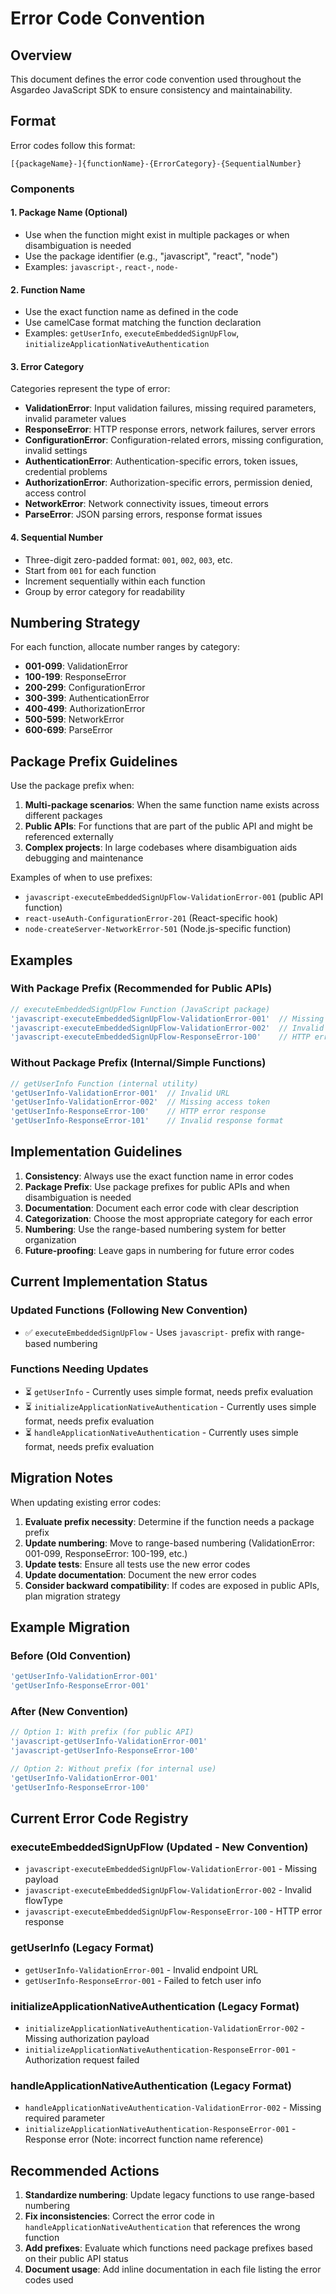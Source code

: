 # Error Code Convention

## Overview
This document defines the error code convention used throughout the Asgardeo JavaScript SDK to ensure consistency and maintainability.

## Format
Error codes follow this format:
```
[{packageName}-]{functionName}-{ErrorCategory}-{SequentialNumber}
```

### Components

#### 1. Package Name (Optional)
- Use when the function might exist in multiple packages or when disambiguation is needed
- Use the package identifier (e.g., "javascript", "react", "node")
- Examples: `javascript-`, `react-`, `node-`

#### 2. Function Name
- Use the exact function name as defined in the code
- Use camelCase format matching the function declaration
- Examples: `getUserInfo`, `executeEmbeddedSignUpFlow`, `initializeApplicationNativeAuthentication`

#### 3. Error Category
Categories represent the type of error:

- **ValidationError**: Input validation failures, missing required parameters, invalid parameter values
- **ResponseError**: HTTP response errors, network failures, server errors
- **ConfigurationError**: Configuration-related errors, missing configuration, invalid settings
- **AuthenticationError**: Authentication-specific errors, token issues, credential problems
- **AuthorizationError**: Authorization-specific errors, permission denied, access control
- **NetworkError**: Network connectivity issues, timeout errors
- **ParseError**: JSON parsing errors, response format issues

#### 4. Sequential Number
- Three-digit zero-padded format: `001`, `002`, `003`, etc.
- Start from `001` for each function
- Increment sequentially within each function
- Group by error category for readability

## Numbering Strategy

For each function, allocate number ranges by category:
- **001-099**: ValidationError
- **100-199**: ResponseError  
- **200-299**: ConfigurationError
- **300-399**: AuthenticationError
- **400-499**: AuthorizationError
- **500-599**: NetworkError
- **600-699**: ParseError

## Package Prefix Guidelines

Use the package prefix when:
1. **Multi-package scenarios**: When the same function name exists across different packages
2. **Public APIs**: For functions that are part of the public API and might be referenced externally
3. **Complex projects**: In large codebases where disambiguation aids debugging and maintenance

Examples of when to use prefixes:
- `javascript-executeEmbeddedSignUpFlow-ValidationError-001` (public API function)
- `react-useAuth-ConfigurationError-201` (React-specific hook)
- `node-createServer-NetworkError-501` (Node.js-specific function)

## Examples

### With Package Prefix (Recommended for Public APIs)
```typescript
// executeEmbeddedSignUpFlow Function (JavaScript package)
'javascript-executeEmbeddedSignUpFlow-ValidationError-001'  // Missing payload
'javascript-executeEmbeddedSignUpFlow-ValidationError-002'  // Invalid flowType
'javascript-executeEmbeddedSignUpFlow-ResponseError-100'    // HTTP error response
```

### Without Package Prefix (Internal/Simple Functions)
```typescript
// getUserInfo Function (internal utility)
'getUserInfo-ValidationError-001'  // Invalid URL
'getUserInfo-ValidationError-002'  // Missing access token
'getUserInfo-ResponseError-100'    // HTTP error response
'getUserInfo-ResponseError-101'    // Invalid response format
```

## Implementation Guidelines

1. **Consistency**: Always use the exact function name in error codes
2. **Package Prefix**: Use package prefixes for public APIs and when disambiguation is needed
3. **Documentation**: Document each error code with clear description
4. **Categorization**: Choose the most appropriate category for each error
5. **Numbering**: Use the range-based numbering system for better organization
6. **Future-proofing**: Leave gaps in numbering for future error codes

## Current Implementation Status

### Updated Functions (Following New Convention)
- ✅ `executeEmbeddedSignUpFlow` - Uses `javascript-` prefix with range-based numbering

### Functions Needing Updates
- ⏳ `getUserInfo` - Currently uses simple format, needs prefix evaluation
- ⏳ `initializeApplicationNativeAuthentication` - Currently uses simple format, needs prefix evaluation  
- ⏳ `handleApplicationNativeAuthentication` - Currently uses simple format, needs prefix evaluation

## Migration Notes

When updating existing error codes:
1. **Evaluate prefix necessity**: Determine if the function needs a package prefix
2. **Update numbering**: Move to range-based numbering (ValidationError: 001-099, ResponseError: 100-199, etc.)
3. **Update tests**: Ensure all tests use the new error codes
4. **Update documentation**: Document the new error codes
5. **Consider backward compatibility**: If codes are exposed in public APIs, plan migration strategy

## Example Migration

### Before (Old Convention)
```typescript
'getUserInfo-ValidationError-001'
'getUserInfo-ResponseError-001'
```

### After (New Convention)
```typescript
// Option 1: With prefix (for public API)
'javascript-getUserInfo-ValidationError-001'
'javascript-getUserInfo-ResponseError-100'

// Option 2: Without prefix (for internal use)
'getUserInfo-ValidationError-001'
'getUserInfo-ResponseError-100'
```

## Current Error Code Registry

### executeEmbeddedSignUpFlow (Updated - New Convention)
- `javascript-executeEmbeddedSignUpFlow-ValidationError-001` - Missing payload
- `javascript-executeEmbeddedSignUpFlow-ValidationError-002` - Invalid flowType  
- `javascript-executeEmbeddedSignUpFlow-ResponseError-100` - HTTP error response

### getUserInfo (Legacy Format)
- `getUserInfo-ValidationError-001` - Invalid endpoint URL
- `getUserInfo-ResponseError-001` - Failed to fetch user info

### initializeApplicationNativeAuthentication (Legacy Format)
- `initializeApplicationNativeAuthentication-ValidationError-002` - Missing authorization payload
- `initializeApplicationNativeAuthentication-ResponseError-001` - Authorization request failed

### handleApplicationNativeAuthentication (Legacy Format)
- `handleApplicationNativeAuthentication-ValidationError-002` - Missing required parameter
- `initializeApplicationNativeAuthentication-ResponseError-001` - Response error (Note: incorrect function name reference)

## Recommended Actions

1. **Standardize numbering**: Update legacy functions to use range-based numbering
2. **Fix inconsistencies**: Correct the error code in `handleApplicationNativeAuthentication` that references the wrong function
3. **Add prefixes**: Evaluate which functions need package prefixes based on their public API status
4. **Document usage**: Add inline documentation in each file listing the error codes used
